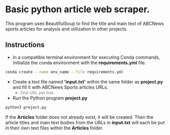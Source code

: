 # Basic python article web scraper.

This program uses BeautifulSoup to find the title and main text of ABCNews sports articles for analysis and utilization in other projects.

## Instructions
* In a compatible terminal environment for executing Conda commands, initialize the conda environment with the **requirements.yml** file.
~~~bash
conda create --name env_name --file requirements.yml
~~~
* Create a text file named **'input.txt'** within the same folder as **project.py** and fill it with ABCNews Sports articles URLs.
  * <span style="font-size: small; color: grey;">One URL per line.</span>
* Run the Python program **project.py**
~~~bash
python3 project.py
~~~

If the **Articles** folder does not already exist, it will be created. Then the article titles and main text bodies from the URLs in **input.txt** will each be put in their own text files within the **Articles** folder.
